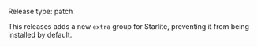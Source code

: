 Release type: patch

This releases adds a new `extra` group for Starlite, preventing it from being
installed by default.

